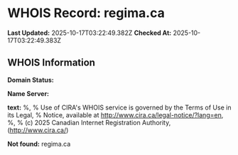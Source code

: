 # WHOIS Record: regima.ca

**Last Updated:** 2025-10-17T03:22:49.382Z
**Checked At:** 2025-10-17T03:22:49.383Z

## WHOIS Information

**Domain Status:** 

**Name Server:** 

**text:** %, % Use of CIRA's WHOIS service is governed by the Terms of Use in its Legal, % Notice, available at http://www.cira.ca/legal-notice/?lang=en, %, % (c) 2025 Canadian Internet Registration Authority, (http://www.cira.ca/)

**Not found:** regima.ca

